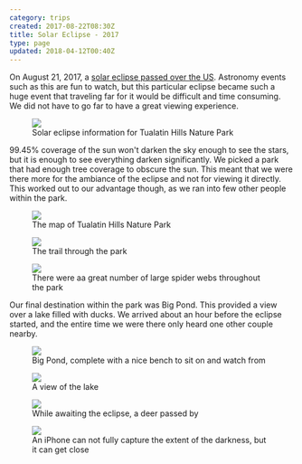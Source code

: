 ```yaml
---
category: trips
created: 2017-08-22T08:30Z
title: Solar Eclipse - 2017
type: page
updated: 2018-04-12T00:40Z
---
```


On August 21, 2017, a [solar eclipse passed over the US](https://en.wikipedia.org/wiki/Solar_eclipse_of_August_21,_2017). Astronomy events such as this are fun to watch, but this particular eclipse became such a huge event that traveling far for it would be difficult and time consuming. We did not have to go far to have a great viewing experience.

<figure>
	<img src='/images/solar-eclipse-2017_times.jpg'>
	<figcaption>Solar eclipse information for Tualatin Hills Nature Park</figcaption>
</figure>

99.45% coverage of the sun won't darken the sky enough to see the stars, but it is enough to see everything darken significantly. We picked a park that had enough tree coverage to obscure the sun. This meant that we were there more for the ambiance of the eclipse and not for viewing it directly. This worked out to our advantage though, as we ran into few other people within the park.

<figure>
	<img src='/images/solar-eclipse-2017_map.jpg'>
	<figcaption>The map of Tualatin Hills Nature Park</figcaption>
</figure>

<figure>
	<img src='/images/solar-eclipse-2017_path.jpg'>
	<figcaption>The trail through the park</figcaption>
</figure>

<figure>
	<img src='/images/solar-eclipse-2017_spider-web.jpg'>
	<figcaption>There were aa great number of large spider webs throughout the park</figcaption>
</figure>

Our final destination within the park was Big Pond. This provided a view over a lake filled with ducks. We arrived about an hour before the eclipse started, and the entire time we were there only heard one other couple nearby.


<figure>
	<img src='/images/solar-eclipse-2017_big-pond.jpg'>
	<figcaption>Big Pond, complete with a nice bench to sit on and watch from</figcaption>
</figure>

<figure>
	<img src='/images/solar-eclipse-2017_lake.jpg'>
	<figcaption>A view of the lake</figcaption>
</figure>

<figure>
	<img src='/images/solar-eclipse-2017_deer.jpg'>
	<figcaption>While awaiting the eclipse, a deer passed by</figcaption>
</figure>

<figure>
	<img src='/images/solar-eclipse-2017_near-peak.jpg'>
	<figcaption>An iPhone can not fully capture the extent of the darkness, but it can get close</figcaption>
</figure>

